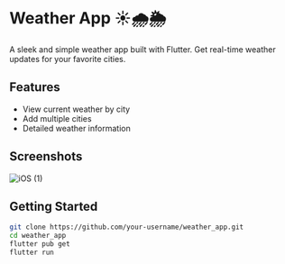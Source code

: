 # Weather App ☀️🌧️🌦️

A sleek and simple weather app built with Flutter. Get real-time weather updates for your favorite cities.

## Features
- View current weather by city
- Add multiple cities
- Detailed weather information

## Screenshots
![iOS (1)](https://github.com/user-attachments/assets/bffb5ea2-5715-49c5-acec-49a53c10942c)



## Getting Started

```bash
git clone https://github.com/your-username/weather_app.git
cd weather_app
flutter pub get
flutter run
